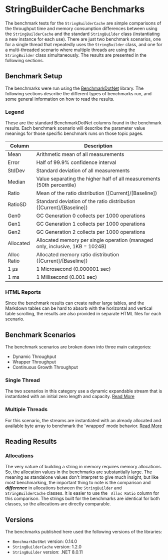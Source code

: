 ﻿# StringBuilderCache Benchmarks

The benchmark tests for the `StringBuilderCache` are simple comparisons of the throughput time and memory consumption differences between using the `StringBuilderCache` and the standard `StringBuilder` class (instantiating a new instance for each use). There are just two benchmark scenarios, one for a single thread that repeatedly uses the `StringBuilder` class, and one for a multi-threaded scenario where multiple threads are using the `StringBuilder` class simultaneously. The results are presented in the following sections.

## Benchmark Setup

The benchmarks were run using the [BenchmarkDotNet](https://benchmarkdotnet.org/) library. The following sections describe the different types of benchmarks run, and some general information on how to read the results.

### Legend

These are the standard BenchmarkDotNet columns found in the benchmark results. Each benchmark scenario will describe the parameter value meanings for those specific benchmark runs on those topic pages.

| Column | Description |
| --- | --- |
| Mean | Arithmetic mean of all measurements
| Error | Half of 99.9% confidence interval
| StdDev | Standard deviation of all measurements
| Median | Value separating the higher half of all measurements (50th percentile)
| Ratio | Mean of the ratio distribution ([Current]/[Baseline])
| RatioSD | Standard deviation of the ratio distribution ([Current]/[Baseline])
| Gen0 | GC Generation 0 collects per 1000 operations
| Gen1 | GC Generation 1 collects per 1000 operations
| Gen2 | GC Generation 2 collects per 1000 operations
| Allocated | Allocated memory per single operation (managed only, inclusive, 1KB = 1024B)
| Alloc Ratio | Allocated memory ratio distribution ([Current]/[Baseline])
| 1 μs | 1 Microsecond (0.000001 sec)
| 1 ms | 1 Millisecond (0.001 sec)

### HTML Reports

Since the benchmark results can create rather large tables, and the Markdown tables can be hard to absorb with the horizontal and vertical table scrolling, the results are also provided in separate HTML files for each scenario. 

## Benchmark Scenarios

The benchmark scenarios are broken down into three main categories: 

- Dynamic Throughput
- Wrapper Throughput
- Continuous Growth Throughput

### Single Thread

The two scenarios in this category use a dynamic expandable stream that is instantiated with an initial zero length and capacity. [Read More](./dynamic-throughput-benchmarks.md)

### Multiple Threads

For this scenario, the streams are instantiated with an already allocated and available byte array to benchmark the 'wrapped' mode behavior. [Read More](./wrapper-throughput-benchmarks.md)

## Reading Results

### Allocations

The very nature of building a string in memory requires memory allocations. So, the allocation values in the benchmarks are substantially large. The meaning as standalone values don't interpret to give much insight, but like most benchmarking, the important thing to note is the comparison and _**difference**_ in allocations between the `StringBuilder` and `StringBuilderCache` classes. It is easier to use the ` Alloc Ratio` column for this comparison. The strings built for the benchmarks are identical for both classes, so the allocations are directly comparable.

## Versions

The benchmarks published here used the following versions of the libraries:

- `BenchmarkDotNet` version: 0.14.0
- `StringBuilderCache` version: 1.2.0
- `StringBuilder` version: .NET 8.0.11